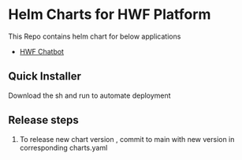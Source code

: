 # Helm Charts for HWF Platform

This Repo contains helm chart for below applications 
- [HWF Chatbot](./hwf-charts/hwf-chatbot/README.md) 

## Quick Installer

Download the sh and run to automate deployment 

## Release steps 

1. To release new chart version , commit to main with new version in corresponding charts.yaml

